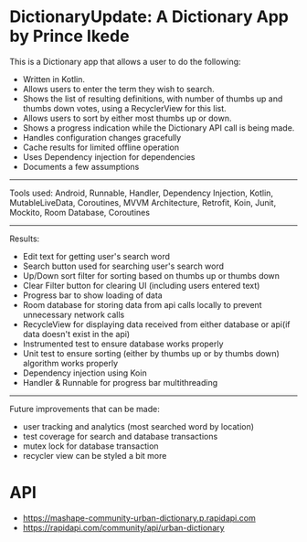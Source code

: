 # DictionaryUpdate: A Dictionary App by Prince Ikede
This is a Dictionary app that allows a user to do the following:

- Written in Kotlin.
- Allows users to enter the term they wish to search.
- Shows the list of resulting definitions, with number of thumbs up and thumbs down votes, using a
RecyclerView for this list.
- Allows users to sort by either most thumbs up or down.
- Shows a progress indication while the Dictionary API call is being made.
- Handles configuration changes gracefully
- Cache results for limited offline operation
- Uses Dependency injection for dependencies 
- Documents a few assumptions 

----------------------------------------------------------------------------------------------------

Tools used: Android, Runnable, Handler, Dependency Injection, Kotlin, MutableLiveData, Coroutines, MVVM Architecture, 
Retrofit, Koin, Junit, Mockito, Room Database, Coroutines 

----------------------------------------------------------------------------------------------------

Results:

- Edit text for getting user's search word
- Search button used for searching user's search word
- Up/Down sort filter for sorting based on thumbs up or thumbs down
- Clear Filter button for clearing UI (including users entered text)
- Progress bar to show loading of data
- Room database for storing data from api calls locally to prevent unnecessary network calls
- RecycleView for displaying data received from either database or api(if data doesn't exist in the api)
- Instrumented test to ensure database works properly
- Unit test to ensure sorting (either by thumbs up or by thumbs down) algorithm works properly
- Dependency injection using Koin
- Handler & Runnable for progress bar multithreading

----------------------------------------------------------------------------------------------------

Future improvements that can be made:
- user tracking and analytics (most searched word by location)
- test coverage for search and database transactions
- mutex lock for database transaction
- recycler view can be styled a bit more

# API
- https://mashape-community-urban-dictionary.p.rapidapi.com
- https://rapidapi.com/community/api/urban-dictionary
